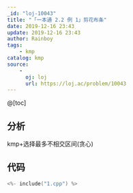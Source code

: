```yaml
---
_id: "loj-10043"
title: "「一本通 2.2 例 1」剪花布条"
date: 2019-12-16 23:43
update: 2019-12-16 23:43
author: Rainboy
tags:
    - kmp
catalog: kmp
source: 
    - 
      oj: loj
      url: https://loj.ac/problem/10043
---
```



@[toc]

## 分析

kmp+选择最多不相交区间(贪心)

## 代码

```c
<%- include("1.cpp") %>
```

